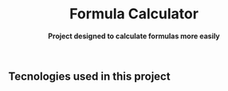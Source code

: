  <h1 align="center"> Formula Calculator </h1>
 <p align="center"> <strong>Project designed to calculate formulas more easily</strong> </p>
 <br>
<h2>Tecnologies used in this project </h2>
